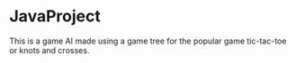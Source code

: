 # JavaProject
This is a game AI made using a game tree for the popular game tic-tac-toe or knots and crosses. 
